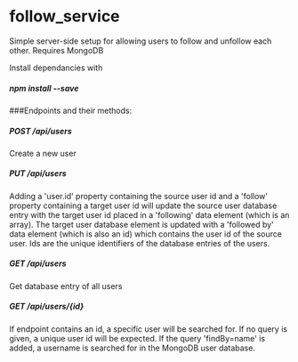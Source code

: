 # follow_service
Simple server-side setup for allowing users to follow and unfollow each other. Requires MongoDB

Install dependancies with
##### npm install --save

###Endpoints and their methods:

##### POST /api/users

Create a new user

##### PUT /api/users

Adding a 'user.id' property containing the source user id and a 'follow' property containing a target user id will update the source user database entry with the target user id placed in a 'following'  data element (which is an array). The target user database element is updated with a 'followed by' data element (which is also an id) which contains the user id of the source user. Ids are the unique identifiers of the database entries of the users.

##### GET /api/users

Get database entry of all users

##### GET /api/users/{id}

If endpoint contains an id, a specific user will be searched for. If no query is given, a unique user id will be expected. If the query 'findBy=name' is added, a username is searched for in the MongoDB user database.


